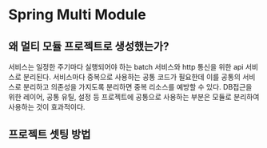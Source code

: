 # Spring Multi Module

## 왜 멀티 모듈 프로젝트로 생성했는가?

서비스는 일정한 주기마다 실행되어야 하는 batch 서비스와 http 통신을 위한 api 서비스로 분리된다.
서비스마다 중복으로 사용하는 공통 코드가 필요한데 이를 공통의 서비스로 분리하고 의존성을 가지도록 분리하면 중복 리소스를 예방할 수 있다. 
DB접근을 위한 레이어, 공통 유틸, 설정 등 프로젝트에 공통으로 사용하는 부분은 모듈로 분리하여 사용하는 것이 효과적이다.

## 프로젝트 셋팅 방법
